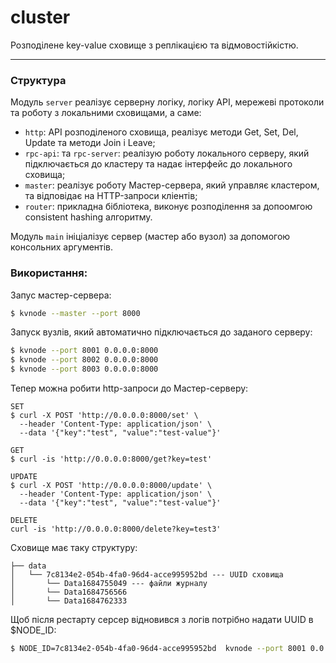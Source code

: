 # cluster
Розподілене key-value сховище з реплікацією та відмовостійкістю.

---

### Структура

Модуль `server` реалізує серверну логіку, логіку API, мережеві протоколи та роботу з локальними сховищами, а саме:
- `http`: API розподіленого сховища, реалізує методи Get, Set, Del, Update та методи Join і Leave;
- `rpc-api`: та `rpc-server`: реалізую роботу локального серверу, який підключається до кластеру та надає інтерфейс до локального сховища;
- `master`: реалізує роботу Мастер-сервера, який управляє кластером, та відповідає на HTTP-запроси кліентів;
- `router`: прикладна бібліотека, виконує розподілення за допоомгою consistent hashing алгоритму.

Модуль `main` ініціалізує сервер (мастер або вузол) за допомогою консольних аргументів.

### Використання:
Запус мастер-сервера:
```sh
$ kvnode --master --port 8000 
```

Запуск вузлів, який автоматично підключається до заданого серверу:
```sh
$ kvnode --port 8001 0.0.0.0:8000
$ kvnode --port 8002 0.0.0.0:8000
$ kvnode --port 8003 0.0.0.0:8000
```

Тепер можна робити http-запроси до Мастер-серверу:
```curl
SET
$ curl -X POST 'http://0.0.0.0:8000/set' \
  --header 'Content-Type: application/json' \
  --data '{"key":"test", "value":"test-value"}'

GET
$ curl -is 'http://0.0.0.0:8000/get?key=test' 

UPDATE
$ curl -X POST 'http://0.0.0.0:8000/update' \
  --header 'Content-Type: application/json' \
  --data '{"key":"test", "value":"test-value"}'

DELETE
curl -is 'http://0.0.0.0:8000/delete?key=test3'
```

Сховище має таку структуру:
```
├── data
│	└── 7c8134e2-054b-4fa0-96d4-acce995952bd --- UUID сховища
│	    └── Data1684755049 --- файли журналу
│	    └── Data1684756566
│	    └── Data1684762333
```

Щоб після рестарту серсер відновився з логів потрібно надати UUID в $NODE_ID:
```sh
$ NODE_ID=7c8134e2-054b-4fa0-96d4-acce995952bd  kvnode --port 8001 0.0.0.0:8000
```
